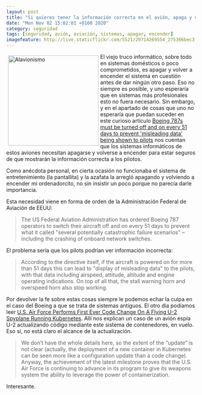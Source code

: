 ```yaml
--- 
layout: post
title: "Si quieres tener la información correcta en el avión, apaga y vuelve a encender"
date: "Mon Nov 02 15:02:01 +0100 2020"
category: seguridad
tags: [seguridad, avión, aviación, sistemas, apagar, encender]
imagefeature: http://live.staticflickr.com/5521/29714269554_275366bec3.jpg
---
```


<a href="https://www.flickr.com/photos/fernand0/29714269554/" title="Alavionismo "><img src="http://live.staticflickr.com/5521/29714269554_275366bec3.jpg" alt="Alavionismo " width="240" style="float:left; margin:5px"></a>
El viejo truco informático, sobre todo en sistemas domésticos o poco comprometidos, es apagar y volver a encender el sistema en cuestión antes de dar ningún otro paso. Eso no siempre es posible, y uno esperaría que en sistemas más profesionales esto no fuera necesario.
Sin embargo, y en el apartado de cosas que uno no esperaría que puedan suceder en este curioso artículo [Boeing 787s must be turned off and on every 51 days to prevent 'misleading data' being shown to pilots](https://www.theregister.com/2020/04/02/boeing_787_power_cycle_51_days_stale_data/) nos cuentan que los sistemas informáticos de estos aviones necesitan apagarse y volverse a encender para estar seguros de que mostrarán la información correcta a los pilotos.

Como anécdota personal, en cierta ocasión no funcionaba el sistema de entretenimiento (la pantallita) y la azafata la arregló apagando y volviendo a encender mi ordenadorcito, no sin insistir un poco porque no parecía darle importancia.

Esta necesidad viene en forma de orden de la Administración Federal de Aviación de EEUU:

> The US Federal Aviation Administration has ordered Boeing 787 operators to switch their aircraft off and on every 51 days to prevent what it called "several potentially catastrophic failure scenarios" – including the crashing of onboard network switches.

El problema sería que los pilots podrían ver información incorrecta:

> According to the directive itself, if the aircraft is powered on for more than 51 days this can lead to "display of misleading data" to the pilots, with that data including airspeed, attitude, altitude and engine operating indications. On top of all that, the stall warning horn and overspeed horn also stop working.

Por devolver la fe sobre estas cosas siempre le podemos echar la culpa en el caso del Boeing a que se trata de  sistemas antiguos. El otro día podíamos leer [U.S. Air Force Performs First Ever Code Change On A Flying U-2 Spyplane Running Kubernetes](https://theaviationist.com/2020/10/19/u-s-air-force-performs-first-ever-code-change-on-a-flying-u-2-spyplane-running-kubernetes/).
Allí nos explican un caso de un avión espía U-2 actualizando código mediante este sistema de contenedores, en vuelo.
Eso sí, no está claro el alcance de la actualización.

> We don’t have the whole details here, so the extent of the “update” is not clear (actually, the deployment of a new container in Kubernetes can be seen more like a configuration update than a code change). Anyway, the achievement of the latest milestone proves that the U.S. Air Force is continuing to advance in its program to give its weapons system the ability to leverage the power of containerization.

Interesante.

